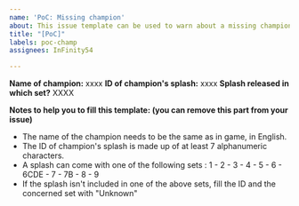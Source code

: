 ```yaml
---
name: 'PoC: Missing champion'
about: This issue template can be used to warn about a missing champion from PoC.
title: "[PoC]"
labels: poc-champ
assignees: InFinity54

---
```


**Name of champion:** xxxx
**ID of champion's splash:** xxxx
**Splash released in which set?** XXXX

**Notes to help you to fill this template: (you can remove this part from your issue)**
- The name of the champion needs to be the same as in game, in English.
- The ID of champion's splash is made up of at least 7 alphanumeric characters.
- A splash can come with one of the following sets : 1 - 2 - 3 - 4 - 5 - 6 - 6CDE - 7 - 7B - 8 - 9
- If the splash isn't included in one of the above sets, fill the ID and the concerned set with "Unknown"
